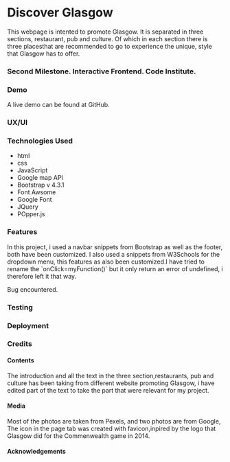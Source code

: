 <h1>Discover Glasgow</h1>
This webpage is intented to promote Glasgow. It is separated in three sections,
restaurant, pub and culture. Of which in each section there is three placesthat are 
 recommended to go to experience the unique, style that Glasgow has to offer.
<h3> Second Milestone. Interactive Frontend. Code Institute.</h3>
 

<h3> Demo </h3>
A live demo can be found at GitHub.  

<h3>UX/UI</h3>

<h3></h3>


<h3>Technologies Used</h3>
<ul>
<li>html  </li>
<li>css </li>
<li>JavaScript</li>
<li>Google map API</li>
<li>Bootstrap v 4.3.1</li>
<li>Font Awsome</li>
<li>Google Font</li>
<li>JQuery</li>
<li>POpper.js</li>
</ul>

<h3> Features</h3>
 In this project, i used a navbar snippets from Bootstrap as well as the footer, both
 have been customized. I also used a snippets from W3Schools for the dropdown menu, this features as also been customized.I have tried to rename the `onClick=myFunction()` but it only return an error of undefined, i therefore left it that way.

Bug encountered.

<h3>Testing</h3>



<h3>Deployment</h3>


<h3>Credits</h3>

<h4>Contents</h4>

The introduction and all the text in the three section,restaurants, pub and culture has been taking from different website promoting Glasgow, i have edited part of the text to take the part that were relevant for my project.

<h4>Media</h4>

Most of the photos are taken from Pexels, and two photos are from Google,
The icon in the page tab was created with favicon,inpired by the logo that Glasgow did for the Commenwealth game in 2014.

<h4>Acknowledgements</h4>



